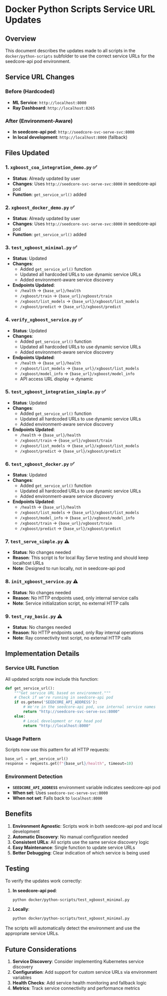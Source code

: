 # Docker Python Scripts Service URL Updates

## Overview

This document describes the updates made to all scripts in the `docker/python-scripts` subfolder to use the correct service URLs for the seedcore-api pod environment.

## Service URL Changes

### Before (Hardcoded)
- **ML Service**: `http://localhost:8000`
- **Ray Dashboard**: `http://localhost:8265`

### After (Environment-Aware)
- **In seedcore-api pod**: `http://seedcore-svc-serve-svc:8000`
- **In local development**: `http://localhost:8000` (fallback)

## Files Updated

### 1. `xgboost_coa_integration_demo.py` ✅
- **Status**: Already updated by user
- **Changes**: Uses `http://seedcore-svc-serve-svc:8000` in seedcore-api pod
- **Function**: `get_service_url()` added

### 2. `xgboost_docker_demo.py` ✅
- **Status**: Already updated by user
- **Changes**: Uses `http://seedcore-svc-serve-svc:8000` in seedcore-api pod
- **Function**: `get_service_url()` added

### 3. `test_xgboost_minimal.py` ✅
- **Status**: Updated
- **Changes**: 
  - Added `get_service_url()` function
  - Updated all hardcoded URLs to use dynamic service URLs
  - Added environment-aware service discovery
- **Endpoints Updated**:
  - `/health` → `{base_url}/health`
  - `/xgboost/train` → `{base_url}/xgboost/train`
  - `/xgboost/list_models` → `{base_url}/xgboost/list_models`
  - `/xgboost/predict` → `{base_url}/xgboost/predict`

### 4. `verify_xgboost_service.py` ✅
- **Status**: Updated
- **Changes**:
  - Added `get_service_url()` function
  - Updated all hardcoded URLs to use dynamic service URLs
  - Added environment-aware service discovery
- **Endpoints Updated**:
  - `/health` → `{base_url}/health`
  - `/xgboost/list_models` → `{base_url}/xgboost/list_models`
  - `/xgboost/model_info` → `{base_url}/xgboost/model_info`
  - API access URL display → dynamic

### 5. `test_xgboost_integration_simple.py` ✅
- **Status**: Updated
- **Changes**:
  - Added `get_service_url()` function
  - Updated all hardcoded URLs to use dynamic service URLs
  - Added environment-aware service discovery
- **Endpoints Updated**:
  - `/health` → `{base_url}/health`
  - `/xgboost/train` → `{base_url}/xgboost/train`
  - `/xgboost/list_models` → `{base_url}/xgboost/list_models`
  - `/xgboost/predict` → `{base_url}/xgboost/predict`

### 6. `test_xgboost_docker.py` ✅
- **Status**: Updated
- **Changes**:
  - Added `get_service_url()` function
  - Updated all hardcoded URLs to use dynamic service URLs
  - Added environment-aware service discovery
- **Endpoints Updated**:
  - `/health` → `{base_url}/health`
  - `/xgboost/list_models` → `{base_url}/xgboost/list_models`
  - `/xgboost/model_info` → `{base_url}/xgboost/model_info`
  - `/xgboost/train` → `{base_url}/xgboost/train`
  - `/xgboost/predict` → `{base_url}/xgboost/predict`

### 7. `test_serve_simple.py` ⚠️
- **Status**: No changes needed
- **Reason**: This script is for local Ray Serve testing and should keep localhost URLs
- **Note**: Designed to run locally, not in seedcore-api pod

### 8. `init_xgboost_service.py` ⚠️
- **Status**: No changes needed
- **Reason**: No HTTP endpoints used, only internal service calls
- **Note**: Service initialization script, no external HTTP calls

### 9. `test_ray_basic.py` ⚠️
- **Status**: No changes needed
- **Reason**: No HTTP endpoints used, only Ray internal operations
- **Note**: Ray connectivity test script, no external HTTP calls

## Implementation Details

### Service URL Function
All updated scripts now include this function:

```python
def get_service_url():
    """Get service URL based on environment."""
    # Check if we're running in seedcore-api pod
    if os.getenv('SEEDCORE_API_ADDRESS'):
        # We're in the seedcore-api pod, use internal service names
        return "http://seedcore-svc-serve-svc:8000"
    else:
        # Local development or ray head pod
        return "http://localhost:8000"
```

### Usage Pattern
Scripts now use this pattern for all HTTP requests:

```python
base_url = get_service_url()
response = requests.get(f"{base_url}/health", timeout=10)
```

### Environment Detection
- **`SEEDCORE_API_ADDRESS`** environment variable indicates seedcore-api pod
- **When set**: Uses `seedcore-svc-serve-svc:8000`
- **When not set**: Falls back to `localhost:8000`

## Benefits

1. **Environment Agnostic**: Scripts work in both seedcore-api pod and local development
2. **Automatic Discovery**: No manual configuration needed
3. **Consistent URLs**: All scripts use the same service discovery logic
4. **Easy Maintenance**: Single function to update service URLs
5. **Better Debugging**: Clear indication of which service is being used

## Testing

To verify the updates work correctly:

1. **In seedcore-api pod**:
   ```bash
   python docker/python-scripts/test_xgboost_minimal.py
   ```

2. **Locally**:
   ```bash
   python docker/python-scripts/test_xgboost_minimal.py
   ```

The scripts will automatically detect the environment and use the appropriate service URLs.

## Future Considerations

1. **Service Discovery**: Consider implementing Kubernetes service discovery
2. **Configuration**: Add support for custom service URLs via environment variables
3. **Health Checks**: Add service health monitoring and fallback logic
4. **Metrics**: Track service connectivity and performance metrics
